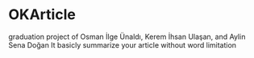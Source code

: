 # OKArticle
graduation project of Osman İlge Ünaldı, Kerem İhsan Ulaşan, and Aylin Sena Doğan
It basicly summarize your article without word limitation
